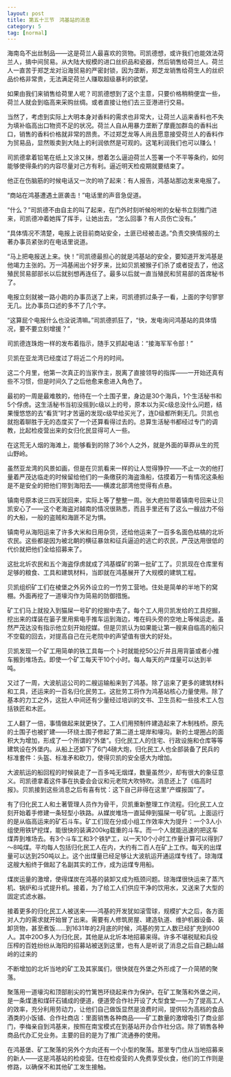 ```yaml
---
layout: post
title: 第五十三节　鸿基站的消息
category: 5
tag: [normal]
---
```


海南岛不出丝制品――这是荷兰人最喜欢的货物。司凯德想，或许我们也能效法荷兰人，搞中间贸易。从大陆大规模的进口丝织品和瓷器，然后销售给荷兰人。荷兰人一直苦于郑芝龙对沿海贸易的严密封锁，因为垄断，郑芝龙销售给荷生人的丝织品价格非常贵，无法满足荷兰人赚取超级暴利的欲望。

如果由我们来销售给荷里人呢？司凯德想到了这个主意，只要价格稍稍便宜一些，荷兰人就会到临高来采购丝绸。或者直接让他们去三亚港进行交易。

当然了，考虑到实际上大明本身对香料的需求也非常大，让荷兰人运来香料也不失为填补临高出口物资不足的状况。荷兰人自从用暴力垄断了摩鹿加群岛的香料出口，销售的香料价格就非常的昂贵。不过郑芝龙等人尚且愿意接受荷兰人的香料作为贸易品，显然贩卖到大陆上的利润依然是可观的。这笔利润我们也可以赚么！

司凯德拿着铅笔在纸上又涂又抹，想着怎么逼迫荷兰人签署一个不平等条约，如何能够使得条约的内容尽量对己方有利。逼近明天检疫期就要结束了。

他正在伤脑筋的时候电话又一次的响了起来：有人报告，鸿基站那边发来电报了。

“商站在鸿基遭遇土匪袭击！”电话里的声音急促道。

“什么？”司凯德不由自主的叫了起来，在门外时刻听候吩咐的女秘书立刻推门进来，司凯德冲着她挥了挥手，让她出去，“怎么回事？有人员伤亡没有。”

“具体情况不清楚，电报上说目前商站安全，土匪已经被击退。”负责交换情报的土著办事员紧张的在电话里说道。

“马上把电报送上来。快！”司凯德最担心的就是鸿基站的安全，要知道开发鸿基是他竭力主张的。万一鸿基闹出个好歹来，比如贝凯被猴子们杀了或者捉去了，他这殖民贸易部部长以后就别想再连任了。最多以后就一直当殖民和贸易部的首席秘书了。

电报立刻就被一路小跑的办事员送了上来，司凯德抓过条子一看，上面的字句寥寥无几。比办事员口述的多不了几个字。

“这算屁个电报什么也没说清嘛。”司凯德抓狂了，“快，发电询问鸿基站的具体情况，要不要立刻增援？”

司凯德连珠炮一样的发布着指示，随手又抓起电话：“接海军军令部！”

贝凯在亚龙湾已经度过了将近二个月的时间。

这二个月里，他第一次真正的当家作主，脱离了直接领导的指挥――一开始还真有些不习惯，但是时间久了之后他愈来愈进入角色了。

最初的一周是最难敖的，他待在一个土围子里，身边是30个海兵，1个生活秘书和5个俘虏。这生活秘书当初没摇到c级以上的号，原本以为买c级总没什么问题，结果慢悠悠的去“看货”时才苦逼的发现c级早给买光了，连D级都所剩无几。贝凯也就抱着聊胜于无的态度买了一个还算看得过去的。总算生活秘书都经过专门的调教，比起检疫营出来的女归化民显得可人一些。

在这荒无人烟的海滩上，能够看到的除了36个人之外，就是外面的草莽从生的荒山野岭。

虽然亚龙湾的风景如画，但是在贝凯看来一样的让人觉得狰狞――不止一次的他打量着严茂达临走的时候留给他们的一条缴获的海盗渔船，估摸着万一有情况这条船是不是安全的把他们带到海阳去――横渡北部湾他觉得有点悬。

镇南号原本说三四天就回来，实际上等了整整一周。张大疤拉带着镇南号回来让贝凯安心了――这个老海盗对越南的情况很熟悉，而且手里还有了这么一艘战力不俗的大船，一般的盗贼和海匪不足为惧。

镇南号从海阳运来了许多大米和日用杂货，还给他运来了一百多名面色枯槁的北圻农民。这些都是因为被北朝的横征暴敛和征兵逼迫的逃亡的农民，严茂达用很低的代价就把他们全给招募来了。

这批北圻农民和五个海盗俘虏就成了鸿基蝶矿的第一批矿工了。贝凯现在仓库里有足够的粮食、工具和建筑材料，当即就在鸿基展开了大规模的建筑工程。

贝凯组织矿工们在棱堡之外另外设立的一竹劳工营地。住处是简单的半地下的窝棚。外面再挖了一道壕沟作为简易的防御措施。

矿工们马上就投入到猫屎一号矿的挖掘中去了。每个工人用贝凯发给的工具挖掘，挖出来的煤装在篓子里用紫电手推车运到海边，堆在码头旁的空地上等候运走。虽然严茂达没有指示他立刻开始挖媒。但是贝凯认为如果能让第一艘来自临高的船只不空载的回去，对提高自己在元老院中的声望值有很大的好处。

贝凯发现一个矿工用简单的铁工具每一个卜时就能挖50公斤并且用背篓或者小推车搬到堆场去。即使一个矿工每天干10个小时。每人每天的产煤量可以达到半吨。

又过了一周，大波航运公司的二艘运输船来到了鸿基。除了运来了更多的建筑材料和工具，还运来的一百名归化民劳工。这批劳工将作为鸿基站核心力量使用。除了基本的力工之外，这批人中间还有少量经过培训的文书、卫生员和一些技术工人包括铁匠和木匠。

工人翻了一倍，事情做起来就更快了。工人们用预制件建造起来了木制栈桥。原先的土围子也被扩建――环绕土围子修起了第二道土堤岸和壕沟。新的土堤圈占的面积大为增加，形成了一个所谓的“外堡”。归化民工人的住宅、行政设施和仓库等等建筑设在外堡内。从船上还卸下了6门4磅大炮，归化民工人也全部装备了民兵的标准套件：头盔、标准矛和砍刀，使得贝凯的安全感大为增加。

大波航运的船回程的时候装走了一百多吨无烟煤，数量虽然少，却有很大的象征意义。司凯德拿着这件事在执委会会议和元老院大吹特吹。消息还上了《临高时报》。贝凯接到这些消息之后有喜有忧：这下自己非得在这里“产蝶报国”了。

有了归化民工人和土著管理人员作为骨干，贝凯重新整理工作流程。归化民工人立刻开始着手修建一条轻型小铁路。从媒炭堆场一直延伸到猫屎一号矿坑。上面运行的是从临高运来的矿石斗车。矿工们现在分成小组工作效率大为提升：一个3人小组使用铁铲挖煤，能很快的装满200kg载重的斗车。而一个人就能迅速的把这车煤弄到堆场去。有3个斗车工和3个铁铲工，以一天10个小时工作量计算可以得到7～8吨煤。平均每人包括归化民工人在内，大约有二百人在矿上工作。每天的出煤量可以达到250吨以上。这个出煤量已经足够让大波航运开通运煤专线了。琼海煤这艘大船终于做起了名副其实的工作，成为运煤专用船。

煤炭运量的激增，使得煤炭在鸿基的装卸又成为瓶颈问题。琼海煤很快运来了蒸汽机、锅炉和斗式提升机。接着，为了给工人们供应干净的饮用水，又送来了大型的固定式滤水器。

接着更多的归化民工人被送来――鸿基的开发犹如滚雪球，规模扩大之后，各方面对人力的需求就开始冒了出来。需要有人修筑房屋、建造轨道、维护机器设备、装卸货物，甚至煮饭……到1631年的2月底的时候，鸿基的劳工人数已经扩充到600人。其中20O多人为归化民，其他是从北圻本地招募来得。许多不堪税赋和兵役压榨的百姓纷纷从海阳的招募站被送到这里，也有人是听说了消息之后自己翻山越岭的过来的

不断增加的北圻当地的矿工及其家属们，很快就在外堡之外形成了一介简陋的聚落。

聚落用一道壕沟和顶部削尖的竹篱笆环绕起来作为保护。在矿工聚落和外堡之间，是一条煤渣和煤矸石铺成的便道，便道旁合作社开设了大型食堂――为了提高工人的效率，充分利用劳动力，让他们自己做饭显然是浪费时间，提供较为高档的食品酒类的小饭铺、合作社商店：里面销售各种商品――矿工数量的激增吸引了商业部门，李梅亲自到鸿基来，按照在南宝模式在到基站开办合作社分店。除了销售各种商品代办汇兑业务。主要的目的是为了推广流通券的使用。

在鸿基堡、矿工聚落的另外个方向还有一个小型的聚落。那里专门住从当地招募来的新人――这是鸿基站的检疫营。住在检疫营的人免费享受伙食，他们的工作则是修路，以确保不和其他矿工发生接触。